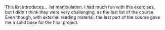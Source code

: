 This list introduces... list manipulation. I had much fun with this exercises, but I didn`t think they were very challenging, as the last list of the course. Even though, with external reading material, the last part of the course gave me a solid base for the final project.
